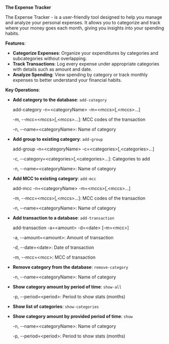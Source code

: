 **The Expense Tracker** 

The Expense Tracker - is a user-friendly tool designed to help 
you manage and analyze your personal expenses. 
It allows you to categorize and track where your money goes each month, 
giving you insights into your spending habits.


**Features**:
- **Categorize Expenses**:
Organize your expenditures by categories and subcategories without overlapping.
- **Track Transactions**: 
Log every expense under appropriate categories with details such as amount and date.
- **Analyze Spending**: 
View spending by category or track monthly expenses to better understand your financial habits.

**Key Operations**:
- **Add category to the database**: `add-category`

    add-category -n=&lt;categoryName&gt; -m=&lt;mccs&gt;[,&lt;mccs&gt;...]

   -m, --mcc=&lt;mccs&gt;[,&lt;mccs&gt;...]: MCC codes of the transaction

   -n, --name=&lt;categoryName&gt;: Name of category

- **Add group to existing category**: `add-group`

  add-group -n=&lt;categoryName&gt; -c=&lt;categories&gt;[,&lt;categories&gt;...]
  
  -c, --category=&lt;categories&gt;[,&lt;categories&gt;...]: Categories to add

  -n, --name=&lt;categoryName&gt;: Name of category

- **Add MCC to existing category**: `add-mcc`

  add-mcc -n=&lt;categoryName&gt; -m=&lt;mccs&gt;[,&lt;mccs&gt;...]

  -m, --mcc=&lt;mccs&gt;[,&lt;mccs&gt;...]: MCC codes of the transaction

  -n, --name=&lt;categoryName&gt;: Name of category


- **Add transaction to a database**: `add-transaction`

  add-transaction -a=&lt;amount&gt; -d=&lt;date&gt; [-m=&lt;mcc&gt;]

  -a, --amount=&lt;amount&gt;: Amount of transaction

  -d, --date=&lt;date&gt;: Date of transaction

  -m, --mcc=&lt;mcc&gt;: MCC of transaction

- **Remove category from the database**: `remove-category`

  -n, --name=&lt;categoryName&gt;: Name of category

- **Show category amount by period of time**: `show-all`

  -p, --period=&lt;period&gt;: Period to show stats (months)

- **Show list of categories**: `show-categories`

- **Show category amount by provided period of time**: `show`

  -n, --name=&lt;categoryName&gt;: Name of category

  -p, --period=&lt;period&gt;: Period to show stats (months)